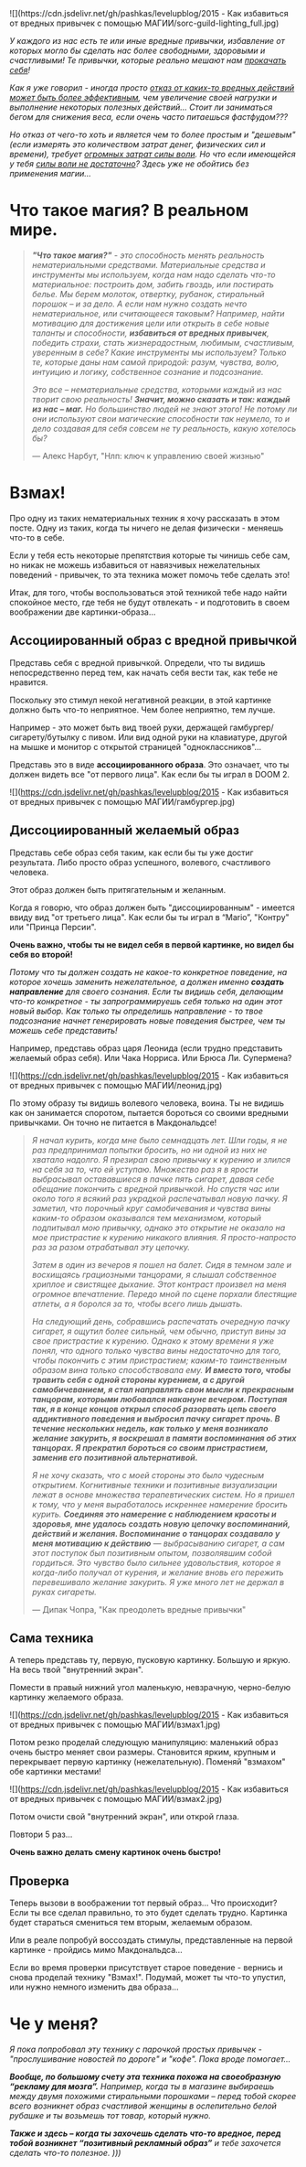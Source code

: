 <!--
Title: Как избавиться от вредных привычек с помощью МАГИИ?
PostId: 2116876239009383511
Published: true
-->![](https://cdn.jsdelivr.net/gh/pashkas/levelupblog/2015 - Как избавиться от вредных привычек с помощью МАГИИ/sorc-guild-lighting_full.jpg)

*У каждого из нас есть те или иные вредные привычки, избавление от которых могло бы сделать нас более свободными, здоровыми и счастливыми! Те привычки, которые реально мешают нам [прокачать себя](#)!*

*Как я уже говорил - иногда просто [отказ от каких-то вредных действий может быть более эффективным](#), чем увеличение своей нагрузки и выполнение некоторых полезных действий…​ Стоит ли заниматься бегом для снижения веса, если очень часто питаешься фастфудом???*

*Но отказ от чего-то хоть и является чем то более простым и "дешевым" (если измерять это количеством затрат денег, физических сил и времени), требует [огромных затрат силы воли](#). Но что если имеющейся у тебя [силы воли не достаточно](#)? Здесь уже не обойтись без применения магии…​*

# Что такое магия? В реальном мире.

> ***"Что такое магия?"** - это способность менять реальность нематериальными средствами. Материальные средства и инструменты мы используем, когда нам надо сделать что-то материальное: построить дом, забить гвоздь, или постирать белье. Мы берем молоток, отвертку, рубанок, стиральный порошок – и за дело. А если нам нужно создать нечто нематериальное, или считающееся таковым? Например, найти мотивацию для достижения цели или открыть в себе новые таланты и способности, **избавиться от вредных привычек**, победить страхи, стать жизнерадостным, любимым, счастливым, уверенным в себе? Какие инструменты мы используем? Только те, которые даны нам самой природой: разум, чувства, волю, интуицию и логику, собственное сознание и подсознание.*
>
> *Это все – нематериальные средства, которыми каждый из нас творит свою реальность! **Значит, можно сказать и так: каждый из нас – маг.** Но большинство людей не знают этого! Не потому ли они используют свои магические способности так неумело, то и дело создавая для себя совсем не ту реальность, какую хотелось бы?*
>
> — Алекс Нарбут, "Нлп: ключ к управлению своей жизнью"

# Взмах!

Про одну из таких нематериальных техник я хочу рассказать в этом посте. Одну из таких, когда ты ничего не делая физически - меняешь что-то в себе.

Если у тебя есть некоторые препятствия которые ты чинишь себе сам, но никак не можешь избавиться от навязчивых нежелательных поведений - привычек, то эта техника может помочь тебе сделать это!

Итак, для того, чтобы воспользоваться этой техникой тебе надо найти спокойное место, где тебя не будут отвлекать - и подготовить в своем воображении две картинки-образа…​

## Ассоциированный образ с вредной привычкой

Представь себя с вредной привычкой. Определи, что ты видишь непосредственно перед тем, как начать себя вести так, как тебе не нравится.

Поскольку это стимул некой негативной реакции, в этой картинке должно быть что-то неприятное. Чем более неприятно, тем лучше.

Например - это может быть вид твоей руки, держащей гамбургер/сигарету/бутылку с пивом. Или вид одной руки на клавиатуре, другой на мышке и монитор с открытой страницей "одноклассников"…​

Представь это в виде **ассоциированного образа**. Это означает, что ты должен видеть все "от первого лица". Как если бы ты играл в DOOM 2.

![](https://cdn.jsdelivr.net/gh/pashkas/levelupblog/2015 - Как избавиться от вредных привычек с помощью МАГИИ/гамбургер.jpg)

## Диссоциированный желаемый образ

Представь себе образ себя таким, как если бы ты уже достиг результата. Либо просто образ успешного, волевого, счастливого человека.

Этот образ должен быть притягательным и желанным.

Когда я говорю, что образ должен быть "диссоциированным" - имеется ввиду вид "от третьего лица". Как если бы ты играл в “Mario”, "Контру" или "Принца Персии".

**Очень важно, чтобы ты не видел себя в первой картинке, но видел бы себя во второй!**

*Потому что ты должен создать не какое-то конкретное поведение, на которое хочешь заменить нежелательное, а должен именно **создать направление** для своего сознания. Если ты видишь себя, делающим что-то конкретное - ты запрограммируешь себя только на один этот новый выбор. Как только ты определишь направление - то твое подсознание начнет генерировать новые поведения быстрее, чем ты можешь себе представить!*

Например, представь образ царя Леонида (если трудно представить желаемый образ себя). Или Чака Норриса. Или Брюса Ли. Супермена?

![](https://cdn.jsdelivr.net/gh/pashkas/levelupblog/2015 - Как избавиться от вредных привычек с помощью МАГИИ/леонид.jpg)

По этому образу ты видишь волевого человека, воина. Ты не видишь как он занимается споротом, пытается бороться со своими вредными привычками. Он точно не питается в Макдональдсе!

> *Я начал курить, когда мне было семнадцать лет. Шли годы, я не раз предпринимал попытки бросить, но ни одной из них не хватало надолго. Я презирал свою привычку к курению и злился на себя за то, что ей уступаю. Множество раз я в ярости выбрасывал остававшиеся в пачке пять сигарет, давая себе обещание покончить с вредной привычкой. Но спустя час или около того я всякий раз украдкой распечатывал новую пачку. Я заметил, что порочный круг самобичевания и чувства вины каким-то образом оказывался тем механизмом, который подпитывал мою привычку, однако это открытие не оказало на мое пристрастие к курению никакого влияния. Я просто-напросто раз за разом отрабатывал эту цепочку.*
>
> *Затем в один из вечеров я пошел на балет. Сидя в темном зале и восхищаясь грациозными танцорами, я слышал собственное хриплое и свистящее дыхание. Этот контраст произвел на меня огромное впечатление. Передо мной по сцене порхали блестящие атлеты, а я боролся за то, чтобы всего лишь дышать.*
>
> *На следующий день, собравшись распечатать очередную пачку сигарет, я ощутил более сильный, чем обычно, приступ вины за свое пристрастие к курению. Однако к этому времени я уже понял, что одного только чувства вины недостаточно для того, чтобы покончить с этим пристрастием; каким-то таинственным образом вина только способствовала ему. **И вместо того, чтобы травить себя с одной стороны курением, а с другой самобичеванием, я стал направлять свои мысли к прекрасным танцорам, которыми любовался накануне вечером. Поступая так, я в конце концов открыл способ разорвать цепь своего аддиктивного поведения и выбросил пачку сигарет прочь. В течение нескольких недель, как только у меня возникало желание закурить, я воскрешал в памяти воспоминания об этих танцорах. Я прекратил бороться со своим пристрастием, заменив его позитивной альтернативой.***
>
> *Я не хочу сказать, что с моей стороны это было чудесным открытием. Когнитивные техники и позитивные визуализации лежат в основе множества терапевтических систем. Но я пришел к тому, что у меня выработалось искреннее намерение бросить курить. **Соединяя это намерение с наблюдением красоты и здоровья, мне удалось создать новую цепочку воспоминаний, действий и желания. Воспоминание о танцорах создавало у меня мотивацию к действию** — выбрасыванию сигарет, а сам этот поступок был позитивным опытом, позволявшим собой гордиться. Это чувство было сильнее удовольствия, которое я когда-либо получал от курения, и желание вновь его пережить перевешивало желание закурить. Я уже много лет не держал в руках сигареты.*
>
> — Дипак Чопра, "Как преодолеть вредные привычки"

## Сама техника

А теперь представь ту, первую, пусковую картинку. Большую и яркую. На весь твой "внутренний экран".

Помести в правый нижний угол маленькую, невзрачную, черно-белую картинку желаемого образа.

![](https://cdn.jsdelivr.net/gh/pashkas/levelupblog/2015 - Как избавиться от вредных привычек с помощью МАГИИ/взмах1.jpg)

Потом резко проделай следующую манипуляцию: маленький образ очень быстро меняет свои размеры. Становится ярким, крупным и перекрывает первую картинку (нежелательную). Поменяй "взмахом" обе картинки местами!

![](https://cdn.jsdelivr.net/gh/pashkas/levelupblog/2015 - Как избавиться от вредных привычек с помощью МАГИИ/взмах2.jpg)

Потом очисти свой "внутренний экран", или открой глаза.

Повтори 5 раз…​

**Очень важно делать смену картинок очень быстро!**

## Проверка

Теперь вызови в воображении тот первый образ…​ Что происходит? Если ты все сделал правильно, то это будет сделать трудно. Картинка будет стараться смениться тем вторым, желаемым образом.

Или в реале попробуй воссоздать стимулы, представленные на первой картинке - пройдись мимо Макдональдса…​

Если во время проверки присутствует старое поведение - вернись и снова проделай технику "Взмах!". Подумай, может ты что-то упустил, или нужно немного изменить два образа…​

# Че у меня?

*Я пока попробовал эту технику с парочкой простых привычек - "прослушивание новостей по дороге" и "кофе". Пока вроде помогает…*

***Вообще, по большому счету эта техника похожа на своеобразную “рекламу для мозга”.** Например, когда ты в магазине выбираешь между двумя похожими стиральными порошками – перед тобой скорее всего возникнет образ счастливой женщины в ослепительно белой рубашке и ты возьмешь тот товар, который нужно.*

***Также и здесь – когда ты захочешь сделать что-то вредное, перед тобой возникнет “позитивный рекламный образ”** и тебе захочется сделать что-то полезное. )))*
